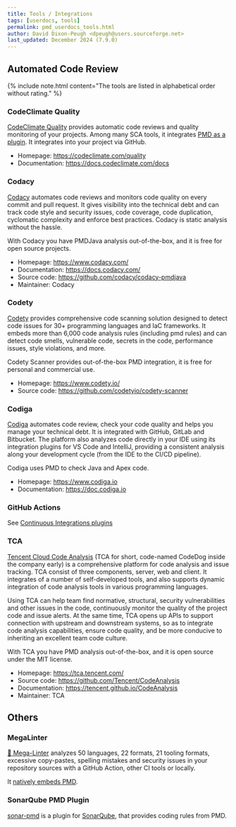 ```yaml
---
title: Tools / Integrations
tags: [userdocs, tools]
permalink: pmd_userdocs_tools.html
author: David Dixon-Peugh <dpeugh@users.sourceforge.net>
last_updated: December 2024 (7.9.0)
---
```


## Automated Code Review

{% include note.html content="The tools are listed in alphabetical order without rating." %}

### CodeClimate Quality

[CodeClimate Quality](https://codeclimate.com/quality) provides automatic code reviews and quality
monitoring of your projects. Among many SCA tools, it integrates [PMD as a plugin](https://docs.codeclimate.com/docs/pmd).
It integrates into your project via GitHub.

* Homepage: <https://codeclimate.com/quality>
* Documentation: <https://docs.codeclimate.com/docs>

### Codacy

[Codacy](https://www.codacy.com/) automates code reviews and monitors code quality on every commit and pull request.
It gives visibility into the technical debt and can track code style and security issues, code coverage, code
duplication, cyclomatic complexity and enforce best practices.
Codacy is static analysis without the hassle.

With Codacy you have PMDJava analysis out-of-the-box, and it is free for open source projects.

* Homepage: <https://www.codacy.com/>
* Documentation: <https://docs.codacy.com/>
* Source code: <https://github.com/codacy/codacy-pmdjava>
* Maintainer: Codacy

### Codety

[Codety](https://www.codety.io/) provides comprehensive code scanning solution designed to detect code issues for
30+ programming languages and IaC frameworks. It embeds more than 6,000 code analysis rules (including pmd rules)
and can detect code smells, vulnerable code, secrets in the code, performance issues, style violations, and more.

Codety Scanner provides out-of-the-box PMD integration, it is free for personal and commercial use.

* Homepage: <https://www.codety.io/>
* Source code: <https://github.com/codetyio/codety-scanner>

### Codiga

[Codiga](https://www.codiga.io) automates code review, check your code quality and helps you manage your
technical debt. It is integrated with GitHub, GitLab and Bitbucket. The platform also analyzes code directly in
your IDE using its integration plugins for VS Code and IntelliJ, providing a consistent analysis along your
development cycle (from the IDE to the CI/CD pipeline).

Codiga uses PMD to check Java and Apex code.

* Homepage: <https://www.codiga.io>
* Documentation: <https://doc.codiga.io>

### GitHub Actions

See [Continuous Integrations plugins](pmd_userdocs_tools_ci.html#github-action)

### TCA

[Tencent Cloud Code Analysis](http://tca.tencent.com/) (TCA for short, code-named CodeDog inside the company early)
is a comprehensive platform for code analysis and issue tracking. TCA consist of three components, server, web and
client. It integrates of a number of self-developed tools, and also supports dynamic integration of code analysis
tools in various programming languages.

Using TCA can help team find normative, structural, security vulnerabilities and other issues in the code,
continuously monitor the quality of the project code and issue alerts. At the same time, TCA opens up APIs to
support connection with upstream and downstream systems, so as to integrate code analysis capabilities, ensure
code quality, and be more conducive to inheriting an excellent team code culture.

With TCA you have PMD analysis out-of-the-box, and it is open source under the MIT license.

* Homepage: <https://tca.tencent.com/>
* Source code: <https://github.com/Tencent/CodeAnalysis>
* Documentation: <https://tencent.github.io/CodeAnalysis>
* Maintainer: TCA

## Others

### MegaLinter

[🦙 Mega-Linter](https://megalinter.io/latest/) analyzes 50 languages, 22 formats, 21 tooling
formats, excessive copy-pastes, spelling mistakes and security issues in your repository sources with a
GitHub Action, other CI tools or locally.

It [natively embeds PMD](https://megalinter.io/latest/descriptors/java_pmd/).

### SonarQube PMD Plugin

[sonar-pmd](https://github.com/jborgers/sonar-pmd) is a plugin for [SonarQube](https://www.sonarsource.com/products/sonarqube/),
that provides coding rules from PMD.

